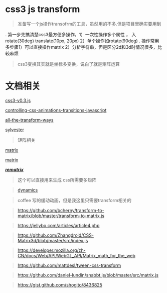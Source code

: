 # css3 js transform

> 准备写一个js操作transofrm的工具，虽然用的不多.但是项目里确实要用到


.  第一步先搞清楚css3最方便多操作，1）一次性操作多个属性 ， 入 rotate(30deg) translate(10px, 20px) 2）单个操作如rotate(90deg)
.  操作常用多步骤1）可以直接操作matrix 2）分析字符串，但是区分2d和3d时情况很多，比较麻烦


> css3变换其实就是坐标多变换，说白了就是矩阵运算


# 文档相关

[css3-v0.3.js](https://github.com/chunnallu/Css3js/blob/master/css3-v0.3.js)

[controlling-css-animations-transitions-javascript](https://css-tricks.com/controlling-css-animations-transitions-javascript/)

[all-the-transform-ways](http://danielcwilson.com/blog/2017/10/all-the-transform-ways/)

[sylvester](https://github.com/jcoglan/sylvester/tree/master/src)

> 矩阵相关

[matrix](https://github.com/mljs/matrix/tree/master/src)

[matrix](https://github.com/mil-tokyo/sushi/blob/master/src/sushi.js)


*****[rematrix](https://github.com/jlmakes/rematrix)*****

> 这个可以直接用来生成 css所需要多矩阵


> [dynamics](https://github.com/michaelvillar/dynamics.js)

> coffee 写的缓动动画，但是我这里只需要transform相关的


> https://github.com/bcherny/transform-to-matrix/blob/master/transform-to-matrix.js


> https://jellybo.com/articles/article4.php

> https://github.com/Zhangdroid/CSS-Matrix3d/blob/master/src/index.js


> https://developer.mozilla.org/zh-CN/docs/Web/API/WebGL_API/Matrix_math_for_the_web

> https://github.com/mattdesl/tween-css-transform

> https://github.com/daniel-lundin/snabbt.js/blob/master/src/matrix.js

> https://gist.github.com/shogito/8436825
